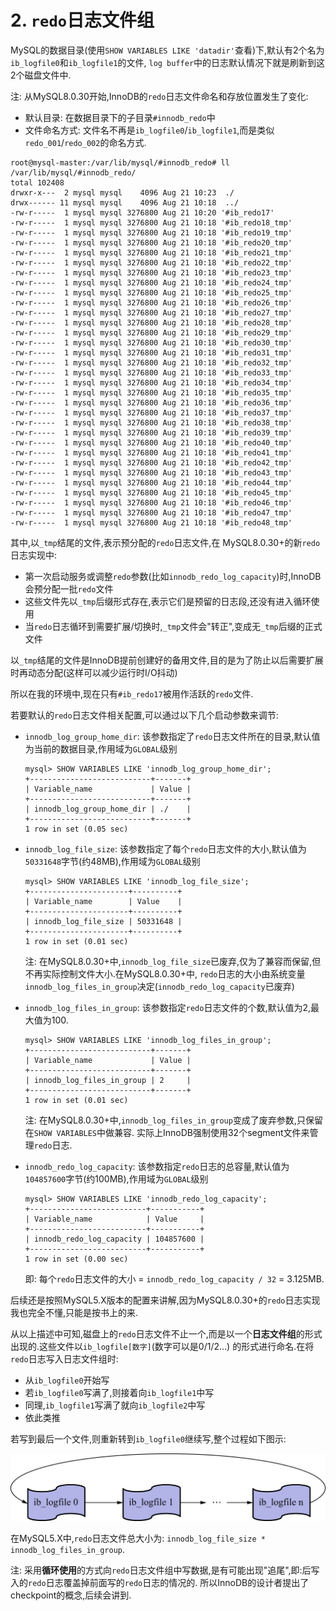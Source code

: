 # 2. `redo`日志文件组

MySQL的数据目录(使用`SHOW VARIABLES LIKE 'datadir'`查看)下,默认有2个名为`ib_logfile0`和`ib_logfile1`的文件,
`log buffer`中的日志默认情况下就是刷新到这2个磁盘文件中.

注: 从MySQL8.0.30开始,InnoDB的`redo`日志文件命名和存放位置发生了变化:

- 默认目录: 在数据目录下的子目录`#innodb_redo`中
- 文件命名方式: 文件名不再是`ib_logfile0`/`ib_logfile1`,而是类似`redo_001`/`redo_002`的命名方式.

```
root@mysql-master:/var/lib/mysql/#innodb_redo# ll /var/lib/mysql/#innodb_redo/
total 102408
drwxr-x---  2 mysql mysql    4096 Aug 21 10:23  ./
drwx------ 11 mysql mysql    4096 Aug 21 10:18  ../
-rw-r-----  1 mysql mysql 3276800 Aug 21 10:20 '#ib_redo17'
-rw-r-----  1 mysql mysql 3276800 Aug 21 10:18 '#ib_redo18_tmp'
-rw-r-----  1 mysql mysql 3276800 Aug 21 10:18 '#ib_redo19_tmp'
-rw-r-----  1 mysql mysql 3276800 Aug 21 10:18 '#ib_redo20_tmp'
-rw-r-----  1 mysql mysql 3276800 Aug 21 10:18 '#ib_redo21_tmp'
-rw-r-----  1 mysql mysql 3276800 Aug 21 10:18 '#ib_redo22_tmp'
-rw-r-----  1 mysql mysql 3276800 Aug 21 10:18 '#ib_redo23_tmp'
-rw-r-----  1 mysql mysql 3276800 Aug 21 10:18 '#ib_redo24_tmp'
-rw-r-----  1 mysql mysql 3276800 Aug 21 10:18 '#ib_redo25_tmp'
-rw-r-----  1 mysql mysql 3276800 Aug 21 10:18 '#ib_redo26_tmp'
-rw-r-----  1 mysql mysql 3276800 Aug 21 10:18 '#ib_redo27_tmp'
-rw-r-----  1 mysql mysql 3276800 Aug 21 10:18 '#ib_redo28_tmp'
-rw-r-----  1 mysql mysql 3276800 Aug 21 10:18 '#ib_redo29_tmp'
-rw-r-----  1 mysql mysql 3276800 Aug 21 10:18 '#ib_redo30_tmp'
-rw-r-----  1 mysql mysql 3276800 Aug 21 10:18 '#ib_redo31_tmp'
-rw-r-----  1 mysql mysql 3276800 Aug 21 10:18 '#ib_redo32_tmp'
-rw-r-----  1 mysql mysql 3276800 Aug 21 10:18 '#ib_redo33_tmp'
-rw-r-----  1 mysql mysql 3276800 Aug 21 10:18 '#ib_redo34_tmp'
-rw-r-----  1 mysql mysql 3276800 Aug 21 10:18 '#ib_redo35_tmp'
-rw-r-----  1 mysql mysql 3276800 Aug 21 10:18 '#ib_redo36_tmp'
-rw-r-----  1 mysql mysql 3276800 Aug 21 10:18 '#ib_redo37_tmp'
-rw-r-----  1 mysql mysql 3276800 Aug 21 10:18 '#ib_redo38_tmp'
-rw-r-----  1 mysql mysql 3276800 Aug 21 10:18 '#ib_redo39_tmp'
-rw-r-----  1 mysql mysql 3276800 Aug 21 10:18 '#ib_redo40_tmp'
-rw-r-----  1 mysql mysql 3276800 Aug 21 10:18 '#ib_redo41_tmp'
-rw-r-----  1 mysql mysql 3276800 Aug 21 10:18 '#ib_redo42_tmp'
-rw-r-----  1 mysql mysql 3276800 Aug 21 10:18 '#ib_redo43_tmp'
-rw-r-----  1 mysql mysql 3276800 Aug 21 10:18 '#ib_redo44_tmp'
-rw-r-----  1 mysql mysql 3276800 Aug 21 10:18 '#ib_redo45_tmp'
-rw-r-----  1 mysql mysql 3276800 Aug 21 10:18 '#ib_redo46_tmp'
-rw-r-----  1 mysql mysql 3276800 Aug 21 10:18 '#ib_redo47_tmp'
-rw-r-----  1 mysql mysql 3276800 Aug 21 10:18 '#ib_redo48_tmp'
```

其中,以`_tmp`结尾的文件,表示预分配的`redo`日志文件,在 MySQL8.0.30+的新`redo`日志实现中:

- 第一次启动服务或调整`redo`参数(比如`innodb_redo_log_capacity`)时,InnoDB会预分配一批`redo`文件
- 这些文件先以`_tmp`后缀形式存在,表示它们是预留的日志段,还没有进入循环使用
- 当`redo`日志循环到需要扩展/切换时,`_tmp`文件会"转正",变成无`_tmp`后缀的正式文件

以`_tmp`结尾的文件是InnoDB提前创建好的备用文件,目的是为了防止以后需要扩展时再动态分配(这样可以减少运行时I/O抖动)

所以在我的环境中,现在只有`#ib_redo17`被用作活跃的`redo`文件.

若要默认的`redo`日志文件相关配置,可以通过以下几个启动参数来调节:

- `innodb_log_group_home_dir`: 该参数指定了`redo`日志文件所在的目录,默认值为当前的数据目录,作用域为`GLOBAL`级别

    ```
    mysql> SHOW VARIABLES LIKE 'innodb_log_group_home_dir';
    +---------------------------+-------+
    | Variable_name             | Value |
    +---------------------------+-------+
    | innodb_log_group_home_dir | ./    |
    +---------------------------+-------+
    1 row in set (0.05 sec)
    ```

- `innodb_log_file_size`: 该参数指定了每个`redo`日志文件的大小,默认值为`50331648`字节(约48MB),作用域为`GLOBAL`级别

    ```
    mysql> SHOW VARIABLES LIKE 'innodb_log_file_size';
    +----------------------+----------+
    | Variable_name        | Value    |
    +----------------------+----------+
    | innodb_log_file_size | 50331648 |
    +----------------------+----------+
    1 row in set (0.01 sec)
    ```
    
    注: 在MySQL8.0.30+中,`innodb_log_file_size`已废弃,仅为了兼容而保留,但不再实际控制文件大小.在MySQL8.0.30+中,
    `redo`日志的大小由系统变量`innodb_log_files_in_group`决定(`innodb_redo_log_capacity`已废弃)

- `innodb_log_files_in_group`: 该参数指定`redo`日志文件的个数,默认值为2,最大值为100.

    ```
    mysql> SHOW VARIABLES LIKE 'innodb_log_files_in_group';
    +---------------------------+-------+
    | Variable_name             | Value |
    +---------------------------+-------+
    | innodb_log_files_in_group | 2     |
    +---------------------------+-------+
    1 row in set (0.01 sec)
    ```
    
    注: 在MySQL8.0.30+中,`innodb_log_files_in_group`变成了废弃参数,只保留在`SHOW VARIABLES`中做兼容.
    实际上InnoDB强制使用32个segment文件来管理`redo`日志.

- `innodb_redo_log_capacity`: 该参数指定`redo`日志的总容量,默认值为`104857600`字节(约100MB),作用域为`GLOBAL`级别

    ```
    mysql> SHOW VARIABLES LIKE 'innodb_redo_log_capacity';
    +--------------------------+-----------+
    | Variable_name            | Value     |
    +--------------------------+-----------+
    | innodb_redo_log_capacity | 104857600 |
    +--------------------------+-----------+
    1 row in set (0.00 sec)
    ```
    
    即: 每个`redo`日志文件的大小 = `innodb_redo_log_capacity / 32` = 3.125MB.

后续还是按照MySQL5.X版本的配置来讲解,因为MySQL8.0.30+的`redo`日志实现我也完全不懂,只能是按书上的来.

从以上描述中可知,磁盘上的`redo`日志文件不止一个,而是以一个**日志文件组**的形式出现的.这些文件以`ib_logfile[数字]`(数字可以是0/1/2...)
的形式进行命名.在将`redo`日志写入日志文件组时:

- 从`ib_logfile0`开始写
- 若`ib_logfile0`写满了,则接着向`ib_logfile1`中写
- 同理,`ib_logfile1`写满了就向`ib_logfile2`中写
- 依此类推

若写到最后一个文件,则重新转到`ib_logfile0`继续写,整个过程如下图示:

![redo日志文件组示意图](./img/redo日志文件组示意图.jpg)

在MySQL5.X中,`redo`日志文件总大小为: `innodb_log_file_size * innodb_log_files_in_group`.

注: 采用**循环使用**的方式向`redo`日志文件组中写数据,是有可能出现"追尾",即:后写入的`redo`日志覆盖掉前面写的`redo`日志的情况的.
所以InnoDB的设计者提出了checkpoint的概念,后续会讲到.
